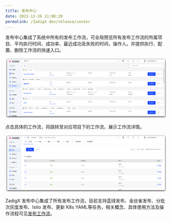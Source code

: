 ```yaml
---
title: 发布中心
date: 2022-12-26 11:08:20
permalink: /ZadigX dev/release/center
---
```

<Badge text="企业版" />

发布中心集成了系统中所有的发布工作流，可全局预览所有发布工作流的所属项目、平均执行时间、成功率、最近成功及失败的时间，操作人。并提供执行、配置、删除工作流的快速入口。

![发布中心列表](./_images/release_list_01.png)

点击具体的工作流，将跳转至对应项目下的工作流，展示工作流详情。

![发布工作流](./_images/release_list_02.png)


ZadigX 发布中心集成了所有发布工作流，目前支持蓝绿发布、金丝雀发布、分批次灰度发布、Istio 发布、更新 K8s YAML等任务，相关概念、具体使用方法及操作流程可见[发布工作流](/ZadigX%20dev/project/release-workflow/)。